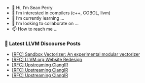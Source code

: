 - 👋 Hi, I’m Sean Perry
- 👀 I’m interested in compilers (c++, COBOL, llvm)
- 🌱 I’m currently learning ...
- 💞️ I’m looking to collaborate on ...
- 📫 How to reach me ...

<!---
s66perry/s66perry is a ✨ special ✨ repository because its `README.md` (this file) appears on your GitHub profile.
You can click the Preview link to take a look at your changes.
--->
### 📕 Latest LLVM Discourse Posts

<!-- DISCOURSE-LLVM:START -->
- [[RFC] Sandbox Vectorizer: An experimental modular vectorizer](https://discourse.llvm.org/t/rfc-sandbox-vectorizer-an-experimental-modular-vectorizer/79059#post_15)
- [[RFC] LLVM.org Website Redesign](https://discourse.llvm.org/t/rfc-llvm-org-website-redesign/79117#post_2)
- [[RFC] Upstreaming ClangIR](https://discourse.llvm.org/t/rfc-upstreaming-clangir/76587?page=3#post_57)
- [[RFC] Upstreaming ClangIR](https://discourse.llvm.org/t/rfc-upstreaming-clangir/76587?page=3#post_56)
- [[RFC] Upstreaming ClangIR](https://discourse.llvm.org/t/rfc-upstreaming-clangir/76587?page=3#post_55)
<!-- DISCOURSE-LLVM:END -->
